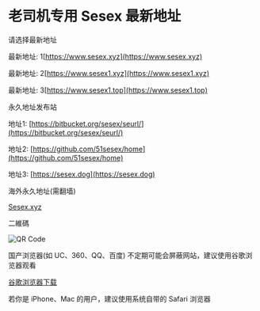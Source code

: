 # 老司机专用 Sesex 最新地址
请选择最新地址

最新地址: 1[https://www.sesex.xyz](https://www.sesex.xyz)

最新地址: 2[https://www.sesex1.xyz](https://www.sesex1.xyz)

最新地址: 3[https://www.sesex1.top](https://www.sesex1.top)



永久地址发布站

地址1: [https://bitbucket.org/sesex/seurl/](https://bitbucket.org/sesex/seurl/)

地址2: [https://github.com/51sesex/home](https://github.com/51sesex/home)

地址3: [https://sesex.dog](https://sesex.dog)

海外永久地址(需翻墙)

[Sesex.xyz](https://Sesex.xyz)


二維碼

![QR Code](https://api.qrserver.com/v1/create-qr-code/?data=https%3A%2F%2Fwww.sesex.xyz%2F%3Flanding%3D1&size=200x200)


国产浏览器(如 UC、360、QQ、百度) 不定期可能会屏蔽网站，建议使用谷歌浏览器观看 

[谷歌浏览器下载](https://www.google.cn/chrome "谷歌浏览器")

若你是 iPhone、Mac 的用户，建议使用系统自带的 Safari 浏览器
